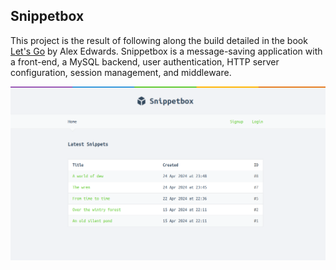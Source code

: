## Snippetbox

This project is the result of following along the build detailed in the book <a href="https://lets-go.alexedwards.net/" target="_blank">Let's Go</a> by Alex Edwards. Snippetbox is a message-saving application with a front-end, a MySQL backend, user authentication, HTTP server configuration, session management, and middleware.

![](images/home.png)